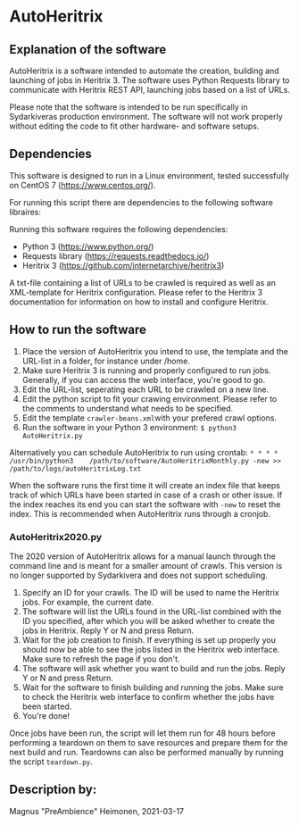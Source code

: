 <!--- State the text needed in the fields marked with [explanatory on what] if not needed remove the text. 
Feel free to use more mark down for formatting the text-->
# AutoHeritrix

## Explanation of the software
AutoHeritrix is a software intended to automate the creation, building and launching of jobs in Heritrix 3.
The software uses Python Requests library to communicate with Heritrix REST API, launching jobs based on a list of URLs.

Please note that the software is intended to be run specifically in Sydarkiveras production environment. The software will not work properly without editing the code to fit other hardware- and software setups.

## Dependencies
This software is designed to run in a Linux environment, tested successfully on CentOS 7 (https://www.centos.org/).

For running this script there are dependencies to the following software libraires:

Running this software requires the following dependencies:

- Python 3 (https://www.python.org/)
- Requests library (https://requests.readthedocs.io/)
- Heritrix 3 (https://github.com/internetarchive/heritrix3)

A txt-file containing a list of URLs to be crawled is required as well as an XML-template for Heritrix configuration.
Please refer to the Heritrix 3 documentation for information on how to install and configure Heritrix.

## How to run the software
1.  Place the version of AutoHeritrix you intend to use, the template and the URL-list in a folder, for instance under /home.
2.  Make sure Heritrix 3 is running and properly configured to run jobs. Generally, if you can access the web interface, you're good to go.
3.	 Edit the URL-list, seperating each URL to be crawled on a new line.
4.  Edit the python script to fit your crawing environment. Please refer to the comments to understand what needs to be specified.
5.  Edit the template ```crawler-beans.xml```with your prefered crawl options.
6.  Run the software in your Python 3 environment: ```$ python3 AutoHeritrix.py```

Alternatively you can schedule AutoHeritrix to run using crontab: ```* * * *    /usr/bin/python3    /path/to/software/AutoHeritrixMonthly.py -new >> /path/to/logs/autoHeritrixLog.txt```

When the software runs the first time it will create an index file that keeps track of which URLs have been started in case of a crash or other issue.
If the index reaches its end you can start the software with ```-new``` to reset the index. This is recommended when AutoHeritrix runs through a cronjob.

### AutoHeritrix2020.py
The 2020 version of AutoHeritrix allows for a manual launch through the command line and is meant for a smaller amount of crawls.
This version is no longer supported by Sydarkivera and does not support scheduling.

1.  Specify an ID for your crawls. The ID will be used to name the Heritrix jobs. For example, the current date.
2.  The software will list the URLs found in the URL-list combined with the ID you specified, after which you will be asked whether to create the jobs in Heritrix. Reply Y or N and press Return.
3.  Wait for the job creation to finish. If everything is set up properly you should now be able to see the jobs listed in the Heritrix web interface. Make sure to refresh the page if you don't. 
4.  The software will ask whether you want to build and run the jobs. Reply Y or N and press Return.
5.  Wait for the software to finish building and running the jobs. Make sure to check the Heritrix web interface to confirm whether the jobs have been started.
6. You're done!

Once jobs have been run, the script will let them run for 48 hours before performing a teardown on them to save resources and prepare them for the next build and run.
Teardowns can also be performed manually by running the script ```teardown.py```.

## Description by:
Magnus "PreAmbience" Heimonen, 2021-03-17
